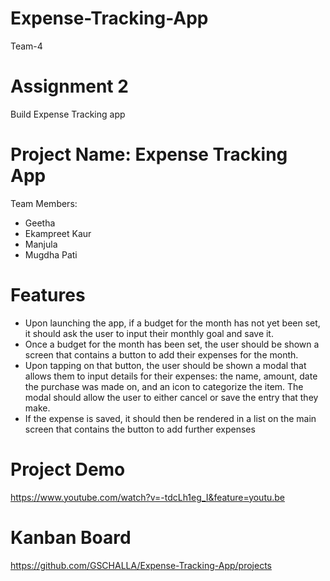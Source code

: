 # Expense-Tracking-App
Team-4 

# Assignment 2 
Build Expense Tracking app

# Project Name: Expense Tracking App

Team Members: 
- Geetha
- Ekampreet Kaur
- Manjula 
- Mugdha Pati

# Features 
* Upon launching the app, if a budget for the month has not yet been set, it should ask the user to input their monthly goal and save it.
* Once a budget for the month has been set, the user should be shown a screen that contains a button to add their expenses for the month.
* Upon tapping on that button, the user should be shown a modal that allows them to input details for their expenses: the name, amount, date the purchase was made on, and an icon to categorize the item. The modal should allow the user to either cancel or save the entry that they make.
* If the expense is saved, it should then be rendered in a list on the main screen that contains the button to add further expenses

# Project Demo
https://www.youtube.com/watch?v=-tdcLh1eg_I&feature=youtu.be

# Kanban Board
https://github.com/GSCHALLA/Expense-Tracking-App/projects
